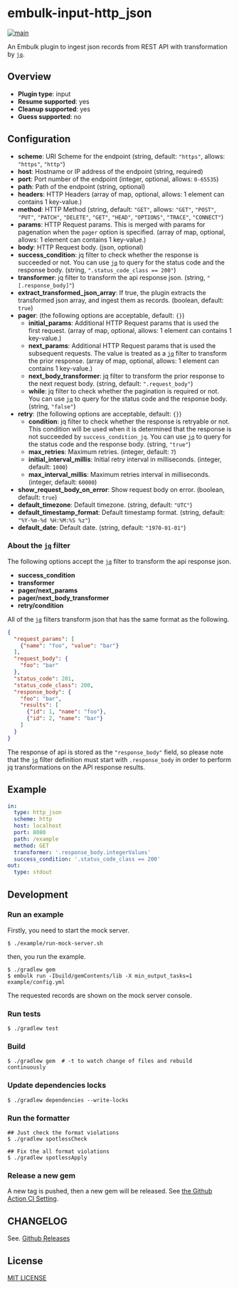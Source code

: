 # embulk-input-http_json

[![main](https://github.com/civitaspo/embulk-input-http_json/actions/workflows/main.yml/badge.svg)](https://github.com/civitaspo/embulk-input-http_json/actions/workflows/main.yml)

An Embulk plugin to ingest json records from REST API with transformation by [`jq`](https://github.com/eiiches/jackson-jq).

## Overview

* **Plugin type**: input
* **Resume supported**: yes
* **Cleanup supported**: yes
* **Guess supported**: no

## Configuration

- **scheme**: URI Scheme for the endpoint (string, default: `"https"`, allows: `"https"`, `"http"`)
- **host**: Hostname or IP address of the endpoint (string, required)
- **port**: Port number of the endpoint (integer, optional, allows: `0-65535`)
- **path**: Path of the endpoint (string, optional)
- **headers**: HTTP Headers (array of map, optional, allows: 1 element can contains 1 key-value.)
- **method**: HTTP Method (string, default: `"GET"`, allows: `"GET"`, `"POST"`, `"PUT"`, `"PATCH"`, `"DELETE"`, `"GET"`, `"HEAD"`, `"OPTIONS"`, `"TRACE"`, `"CONNECT"`)
- **params**: HTTP Request params. This is merged with params for pagenation when the `pager` option is specified. (array of map, optional, allows: 1 element can contains 1 key-value.)
- **body**: HTTP Request body. (json, optional)
- **success_condition**: jq filter to check whether the response is succeeded or not. You can use [`jq`](https://github.com/eiiches/jackson-jq) to query for the status code and the response body. (string, `".status_code_class == 200"`)
- **transformer**: jq filter to transform the api response json. (string, `"[.response_body]"`)
- **extract_transformed_json_array**: If true, the plugin extracts the transformed json array, and ingest them as records. (boolean, default: `true`)
- **pager**: (the following options are acceptable, default: `{}`)
  - **initial_params**: Additional HTTP Request params that is used the first request. (array of map, optional, allows: 1 element can contains 1 key-value.)
  - **next_params**: Additional HTTP Request params that is used the subsequent requests. The value is treated as a [`jq`](https://github.com/eiiches/jackson-jq) filter to transform the prior response. (array of map, optional, allows: 1 element can contains 1 key-value.)
  - **next_body_transformer**: jq filter to transform the prior response to the next request body. (string, default: `".request_body"`)
  - **while**: jq filter to check whether the pagination is required or not. You can use [`jq`](https://github.com/eiiches/jackson-jq) to query for the status code and the response body. (string, `"false"`)
- **retry**: (the following options are acceptable, default: `{}`)
  - **condition**: jq filter to check whether the response is retryable or not. This condition will be used when it is determined that the response is not succeeded by `success_condition_jq`. You can use [`jq`](https://github.com/eiiches/jackson-jq) to query for the status code and the response body. (string, `"true"`)
  - **max_retries**: Maximum retries. (integer, default: `7`)
  - **initial_interval_millis**: Initial retry interval in milliseconds. (integer, default: `1000`)
  - **max_interval_millis**: Maximum retries interval in milliseconds. (integer, default: `60000`)
- **show_request_body_on_error**: Show request body on error. (boolean, default: `true`)
- **default_timezone**: Default timezone. (string, default: `"UTC"`)
- **default_timestamp_format**: Default timestamp format. (string, default: `"%Y-%m-%d %H:%M:%S %z"`)
- **default_date**: Default date. (string, default: `"1970-01-01"`)

### About the [`jq`](https://github.com/eiiches/jackson-jq) filter

The following options accept the [`jq`](https://github.com/eiiches/jackson-jq) filter to transform the api response json.

- **success_condition**
- **transformer**
- **pager/next_params**
- **pager/next_body_transformer**
- **retry/condition**

All of the [`jq`](https://github.com/eiiches/jackson-jq) filters transform json that has the same format as the following.

```json
{
  "request_params": [
    {"name": "foo", "value": "bar"}
  ],
  "request_body": {
    "foo": "bar"
  },
  "status_code": 201,
  "status_code_class": 200,
  "response_body": {
    "foo": "bar",
    "results": [
      {"id": 1, "name": "foo"},
      {"id": 2, "name": "bar"}
    ]
  }
}
```

The response of api is stored as the `"response_body"` field, so please note that the [`jq`](https://github.com/eiiches/jackson-jq) filter definition must start with `.response_body` in order to perform jq transformations on the API response results.

## Example

```yaml
in:
  type: http_json
  scheme: http
  host: localhost
  port: 8080
  path: /example
  method: GET
  transformer: '.response_body.integerValues'
  success_condition: '.status_code_class == 200'
out:
  type: stdout
```

## Development

### Run an example

Firstly, you need to start the mock server.

```shell
$ ./example/run-mock-server.sh
```

then, you run the example.

```shell
$ ./gradlew gem
$ embulk run -Ibuild/gemContents/lib -X min_output_tasks=1 example/config.yml
```

The requested records are shown on the mock server console.

### Run tests

```shell
$ ./gradlew test
```

### Build

```
$ ./gradlew gem  # -t to watch change of files and rebuild continuously
```

### Update dependencies locks

```shell
$ ./gradlew dependencies --write-locks
```

### Run the formatter

```shell
## Just check the format violations
$ ./gradlew spotlessCheck

## Fix the all format violations
$ ./gradlew spotlessApply
```

### Release a new gem

A new tag is pushed, then a new gem will be released. See [the Github Action CI Setting](./.github/workflows/main.yml).

## CHANGELOG

See. [Github Releases](https://github.com/civitaspo/embulk-input-http_json/releases)

## License

[MIT LICENSE](./LICENSE.txt)
